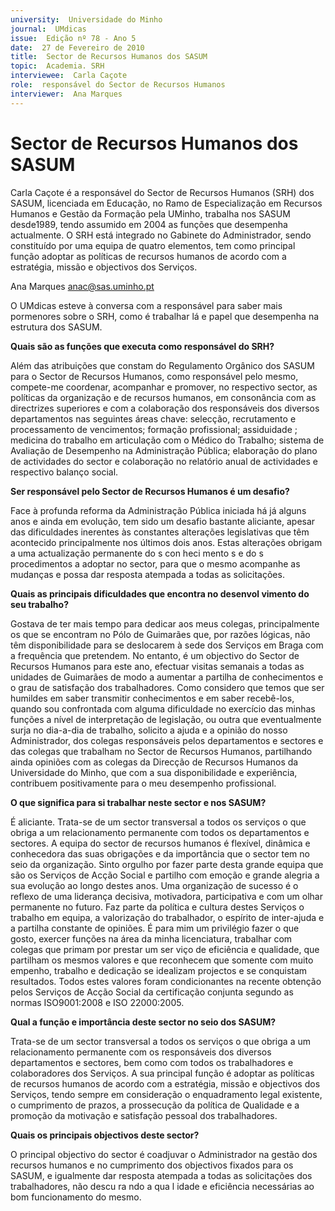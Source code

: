 ```yaml
---
university:  Universidade do Minho
journal:  UMdicas
issue:  Edição nº 78 - Ano 5
date:  27 de Fevereiro de 2010
title:  Sector de Recursos Humanos dos SASUM
topic:  Academia. SRH
interviewee:  Carla Caçote
role:  responsável do Sector de Recursos Humanos
interviewer:  Ana Marques
--- 
```


# Sector de Recursos Humanos dos SASUM 

Carla Caçote é a responsável do Sector de Recursos Humanos (SRH) dos SASUM, licenciada em Educação, no Ramo de Especialização em Recursos Humanos e Gestão da Formação pela UMinho, trabalha nos SASUM desde1989, tendo assumido em 2004 as funções que desempenha actualmente. O SRH está integrado no Gabinete do Administrador, sendo constituído por uma equipa de quatro elementos, tem como principal função adoptar as políticas de recursos humanos de acordo com a estratégia, missão e objectivos dos Serviços.
 
Ana Marques anac@sas.uminho.pt 


O UMdicas esteve à conversa com a responsável para saber mais pormenores sobre o SRH, como é trabalhar lá e papel que desempenha na estrutura dos SASUM.
 

**Quais são as funções que executa como responsável do SRH?**

Além das atribuições que constam do Regulamento Orgânico dos SASUM para o Sector de Recursos Humanos, como responsável pelo mesmo, compete-me coordenar, acompanhar e promover, no respectivo sector, as políticas da organização e de recursos humanos, em consonância com as directrizes superiores e com a colaboração dos responsáveis dos diversos departamentos nas seguintes áreas chave: selecção, recrutamento e processamento de vencimentos; formação profissional; assiduidade ; medicina do trabalho em articulação com o Médico do Trabalho; sistema de Avaliação de Desempenho na Administração Pública; elaboração do plano de actividades do sector e colaboração no relatório anual de actividades e respectivo balanço social.
 

**Ser responsável pelo Sector de Recursos Humanos é um desafio?**

Face à profunda reforma da Administração Pública iniciada há já alguns anos e ainda em evolução, tem sido um desafio bastante aliciante, apesar das dificuldades inerentes às constantes alterações legislativas que têm acontecido principalmente nos últimos dois anos. Estas alterações obrigam a uma actualização permanente do s con heci mento s e do s procedimentos a adoptar no sector, para que o mesmo acompanhe as mudanças e possa dar resposta atempada a todas as solicitações.
 

**Quais as principais dificuldades que encontra no desenvol vimento do seu trabalho?**

Gostava de ter mais tempo para dedicar aos meus colegas, principalmente os que se encontram no Pólo de Guimarães que, por razões lógicas, não têm disponibilidade para se deslocarem à sede dos Serviços em Braga com a frequência que pretendem. No entanto, é um objectivo do Sector de Recursos Humanos para este ano, efectuar visitas semanais a todas as unidades de Guimarães de modo a aumentar a partilha de conhecimentos e o grau de satisfação dos trabalhadores.
Como considero que temos que ser humildes em saber transmitir conhecimentos e em saber recebê-los, quando sou confrontada com alguma dificuldade no exercício das minhas funções a nível de interpretação de legislação, ou outra que eventualmente surja no dia-a-dia de trabalho, solicito a ajuda e a opinião do nosso Administrador, dos colegas responsáveis pelos departamentos e sectores e das colegas que trabalham no Sector de Recursos Humanos, partilhando ainda opiniões com as colegas da Direcção de Recursos Humanos da Universidade do Minho, que com a sua disponibilidade e experiência, contribuem positivamente para o meu desempenho profissional.
 

**O que significa para si trabalhar neste sector e nos SASUM?**

É aliciante. Trata-se de um sector transversal a todos os serviços o que obriga a um relacionamento permanente com todos os departamentos e sectores. A equipa do sector de recursos humanos é flexível, dinâmica e conhecedora das suas obrigações e da importância que o sector tem no seio da organização.
Sinto orgulho por fazer parte desta grande equipa que são os Serviços de Acção Social e partilho com emoção e grande alegria a sua evolução ao longo destes anos.
Uma organização de sucesso é o reflexo de uma liderança decisiva, motivadora, participativa e com um olhar permanente no futuro.
Faz parte da política e cultura destes Serviços o trabalho em equipa, a valorização do trabalhador, o espírito de inter-ajuda e a partilha constante de opiniões. É para mim um privilégio fazer o que gosto, exercer funções na área da minha licenciatura, trabalhar com colegas que primam por prestar um ser viço de eficiência e qualidade, que partilham os mesmos valores e que reconhecem que somente com muito empenho, trabalho e dedicação se idealizam projectos e se conquistam resultados.
Todos estes valores foram condicionantes na recente obtenção pelos Serviços de Acção Social da certificação conjunta segundo as normas ISO9001:2008 e ISO 22000:2005.
 

**Qual a função e importância deste sector no seio dos SASUM?**

Trata-se de um sector transversal a todos os serviços o que obriga a um relacionamento permanente com os responsáveis dos diversos departamentos e sectores, bem como com todos os trabalhadores e colaboradores dos Serviços. A sua principal função é adoptar as políticas de recursos humanos de acordo com a estratégia, missão e objectivos dos Serviços, tendo sempre em consideração o enquadramento legal existente, o cumprimento de prazos, a prossecução da política de Qualidade e a promoção da motivação e satisfação pessoal dos trabalhadores.
 

**Quais os principais objectivos deste sector?**

O principal objectivo do sector é coadjuvar o Administrador na gestão dos recursos humanos e no cumprimento dos objectivos fixados para os SASUM, e igualmente dar resposta atempada a todas as solicitações dos trabalhadores, não descu ra ndo a qua l idade e eficiência necessárias ao bom funcionamento do mesmo.

